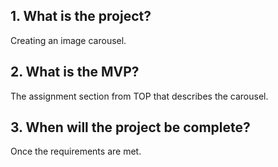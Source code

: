 ## 1. What is the project?

Creating an image carousel.

## 2. What is the MVP?

The assignment section from TOP that describes the carousel.

## 3. When will the project be complete?

Once the requirements are met.

